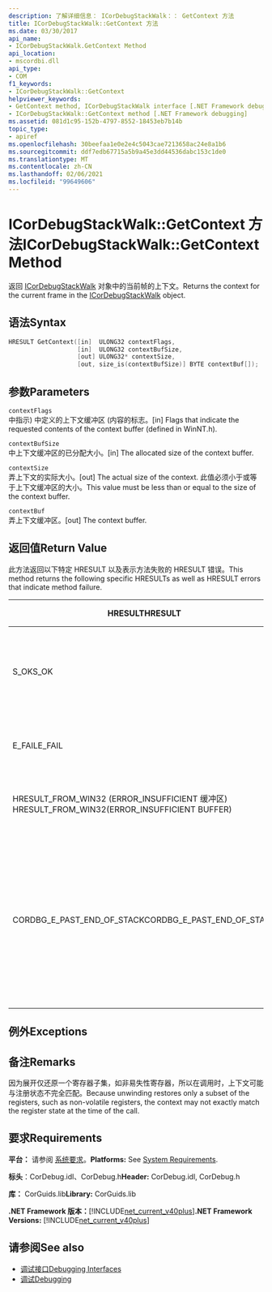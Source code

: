 ```yaml
---
description: 了解详细信息： ICorDebugStackWalk：： GetContext 方法
title: ICorDebugStackWalk::GetContext 方法
ms.date: 03/30/2017
api_name:
- ICorDebugStackWalk.GetContext Method
api_location:
- mscordbi.dll
api_type:
- COM
f1_keywords:
- ICorDebugStackWalk::GetContext
helpviewer_keywords:
- GetContext method, ICorDebugStackWalk interface [.NET Framework debugging]
- ICorDebugStackWalk::GetContext method [.NET Framework debugging]
ms.assetid: 081d1c95-152b-4797-8552-18453eb7b14b
topic_type:
- apiref
ms.openlocfilehash: 30beefaa1e0e2e4c5043cae7213658ac24e8a1b6
ms.sourcegitcommit: ddf7edb67715a5b9a45e3dd44536dabc153c1de0
ms.translationtype: MT
ms.contentlocale: zh-CN
ms.lasthandoff: 02/06/2021
ms.locfileid: "99649606"
---
```

# <a name="icordebugstackwalkgetcontext-method"></a><span data-ttu-id="87805-103">ICorDebugStackWalk::GetContext 方法</span><span class="sxs-lookup"><span data-stu-id="87805-103">ICorDebugStackWalk::GetContext Method</span></span>

<span data-ttu-id="87805-104">返回 [ICorDebugStackWalk](icordebugstackwalk-interface.md) 对象中的当前帧的上下文。</span><span class="sxs-lookup"><span data-stu-id="87805-104">Returns the context for the current frame in the [ICorDebugStackWalk](icordebugstackwalk-interface.md) object.</span></span>  
  
## <a name="syntax"></a><span data-ttu-id="87805-105">语法</span><span class="sxs-lookup"><span data-stu-id="87805-105">Syntax</span></span>  
  
```cpp  
HRESULT GetContext([in]  ULONG32 contextFlags,  
                   [in]  ULONG32 contextBufSize,  
                   [out] ULONG32* contextSize,  
                   [out, size_is(contextBufSize)] BYTE contextBuf[]);  
```  
  
## <a name="parameters"></a><span data-ttu-id="87805-106">参数</span><span class="sxs-lookup"><span data-stu-id="87805-106">Parameters</span></span>  

 `contextFlags`  
 <span data-ttu-id="87805-107">中指示) 中定义的上下文缓冲区 (内容的标志。</span><span class="sxs-lookup"><span data-stu-id="87805-107">[in] Flags that indicate the requested contents of the context buffer (defined in WinNT.h).</span></span>  
  
 `contextBufSize`  
 <span data-ttu-id="87805-108">中上下文缓冲区的已分配大小。</span><span class="sxs-lookup"><span data-stu-id="87805-108">[in] The allocated size of the context buffer.</span></span>  
  
 `contextSize`  
 <span data-ttu-id="87805-109">弄上下文的实际大小。</span><span class="sxs-lookup"><span data-stu-id="87805-109">[out] The actual size of the context.</span></span> <span data-ttu-id="87805-110">此值必须小于或等于上下文缓冲区的大小。</span><span class="sxs-lookup"><span data-stu-id="87805-110">This value must be less than or equal to the size of the context buffer.</span></span>  
  
 `contextBuf`  
 <span data-ttu-id="87805-111">弄上下文缓冲区。</span><span class="sxs-lookup"><span data-stu-id="87805-111">[out] The context buffer.</span></span>  
  
## <a name="return-value"></a><span data-ttu-id="87805-112">返回值</span><span class="sxs-lookup"><span data-stu-id="87805-112">Return Value</span></span>  

 <span data-ttu-id="87805-113">此方法返回以下特定 HRESULT 以及表示方法失败的 HRESULT 错误。</span><span class="sxs-lookup"><span data-stu-id="87805-113">This method returns the following specific HRESULTs as well as HRESULT errors that indicate method failure.</span></span>  
  
|<span data-ttu-id="87805-114">HRESULT</span><span class="sxs-lookup"><span data-stu-id="87805-114">HRESULT</span></span>|<span data-ttu-id="87805-115">说明</span><span class="sxs-lookup"><span data-stu-id="87805-115">Description</span></span>|  
|-------------|-----------------|  
|<span data-ttu-id="87805-116">S_OK</span><span class="sxs-lookup"><span data-stu-id="87805-116">S_OK</span></span>|<span data-ttu-id="87805-117">当前帧的上下文已成功返回。</span><span class="sxs-lookup"><span data-stu-id="87805-117">The context for the current frame was successfully returned.</span></span>|  
|<span data-ttu-id="87805-118">E_FAIL</span><span class="sxs-lookup"><span data-stu-id="87805-118">E_FAIL</span></span>|<span data-ttu-id="87805-119">未能返回上下文。</span><span class="sxs-lookup"><span data-stu-id="87805-119">The context could not be returned.</span></span>|  
|<span data-ttu-id="87805-120">HRESULT_FROM_WIN32 (ERROR_INSUFFICIENT 缓冲区) </span><span class="sxs-lookup"><span data-stu-id="87805-120">HRESULT_FROM_WIN32(ERROR_INSUFFICIENT BUFFER)</span></span>|<span data-ttu-id="87805-121">上下文缓冲区太小。</span><span class="sxs-lookup"><span data-stu-id="87805-121">The context buffer is too small.</span></span>|  
|<span data-ttu-id="87805-122">CORDBG_E_PAST_END_OF_STACK</span><span class="sxs-lookup"><span data-stu-id="87805-122">CORDBG_E_PAST_END_OF_STACK</span></span>|<span data-ttu-id="87805-123">帧指针已位于堆栈末尾;因此，不能访问其他帧。</span><span class="sxs-lookup"><span data-stu-id="87805-123">The frame pointer is already at the end of the stack; therefore, no additional frames can be accessed.</span></span>|  
  
## <a name="exceptions"></a><span data-ttu-id="87805-124">例外</span><span class="sxs-lookup"><span data-stu-id="87805-124">Exceptions</span></span>  
  
## <a name="remarks"></a><span data-ttu-id="87805-125">备注</span><span class="sxs-lookup"><span data-stu-id="87805-125">Remarks</span></span>  

 <span data-ttu-id="87805-126">因为展开仅还原一个寄存器子集，如非易失性寄存器，所以在调用时，上下文可能与注册状态不完全匹配。</span><span class="sxs-lookup"><span data-stu-id="87805-126">Because unwinding restores only a subset of the registers, such as non-volatile registers, the context may not exactly match the register state at the time of the call.</span></span>  
  
## <a name="requirements"></a><span data-ttu-id="87805-127">要求</span><span class="sxs-lookup"><span data-stu-id="87805-127">Requirements</span></span>  

 <span data-ttu-id="87805-128">**平台：** 请参阅 [系统要求](../../get-started/system-requirements.md)。</span><span class="sxs-lookup"><span data-stu-id="87805-128">**Platforms:** See [System Requirements](../../get-started/system-requirements.md).</span></span>  
  
 <span data-ttu-id="87805-129">**标头**：CorDebug.idl、CorDebug.h</span><span class="sxs-lookup"><span data-stu-id="87805-129">**Header:** CorDebug.idl, CorDebug.h</span></span>  
  
 <span data-ttu-id="87805-130">**库：** CorGuids.lib</span><span class="sxs-lookup"><span data-stu-id="87805-130">**Library:** CorGuids.lib</span></span>  
  
 <span data-ttu-id="87805-131">**.NET Framework 版本：**[!INCLUDE[net_current_v40plus](../../../../includes/net-current-v40plus-md.md)]</span><span class="sxs-lookup"><span data-stu-id="87805-131">**.NET Framework Versions:** [!INCLUDE[net_current_v40plus](../../../../includes/net-current-v40plus-md.md)]</span></span>  
  
## <a name="see-also"></a><span data-ttu-id="87805-132">请参阅</span><span class="sxs-lookup"><span data-stu-id="87805-132">See also</span></span>

- [<span data-ttu-id="87805-133">调试接口</span><span class="sxs-lookup"><span data-stu-id="87805-133">Debugging Interfaces</span></span>](debugging-interfaces.md)
- [<span data-ttu-id="87805-134">调试</span><span class="sxs-lookup"><span data-stu-id="87805-134">Debugging</span></span>](index.md)
